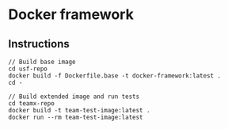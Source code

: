 # Docker framework
## Instructions
```
// Build base image
cd usf-repo
docker build -f Dockerfile.base -t docker-framework:latest .
cd -

// Build extended image and run tests
cd teamx-repo
docker build -t team-test-image:latest .
docker run --rm team-test-image:latest
```
